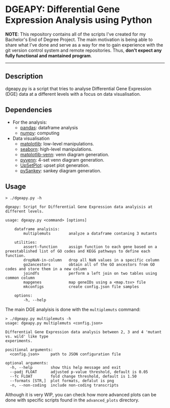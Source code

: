 # DGEAPY: Differential Gene Expression Analysis using Python

**NOTE**: This repository contains all of the scripts I've created for my Bachelor's End of Degree Project. The main motivation is being able to share what I've done and serve as a way for me to gain experience with the git version control system and remote repositories. Thus, **don't expect any fully functional and mantained program**.

---

## Description

dgeapy.py is a script that tries to analyse Differential Gene Expression (DGE) data at a different levels with a focus on data visualisation.

## Dependencies

- For the analysis:
    - [pandas](<https://pypi.org/project/pandas/>): dataframe analysis
    - [numpy](<https://pypi.org/project/numpy/>): computing
- Data visualisation
    - [matplotlib](<https://pypi.org/project/matplotlib/>): low-level manipulations.
    - [seaborn](<https://pypi.org/project/seaborn/>): high-level manipulations.
    - [matplotlib-venn](<https://pypi.org/project/matplotlib-venn/>): venn diagram generation.
    - [pyvenn](<https://pypi.org/project/venn/>): 4-set venn diagram generation.
    - [UpSetPlot](<https://pypi.org/project/UpSetPlot/0.8.0/>): upset plot generation.
    - [pySankey](<https://github.com/Pierre-Sassoulas/pySankey/tree/main>): sankey diagram generation.

## Usage

```
> ./dgeapy.py -h

dgeapy: Script for Differential Gene Expression data analyisis at different levels.

usage: dgeapy.py <command> [options]

    dataframe analyisis:
        multiplemuts        analyze a dataframe contaning 3 mutants

    utilities:
        assert-function     assign function to each gene based on a preestablished list of GO codes and KEGG pathways to define each function.
        dropNaN-in-column   drop all NaN values in a specific column
        go2ancestors        obtain all of the GO ancestors from GO codes and store them in a new column
        joindfs             perform a left join on two tables using common column
        mapgenes            map geneIDs using a <map.tsv> file
        mkconfigs           create config.json file samples

    options:
        -h, --help
```

The main DGE analyisis is done with the `multiplemuts`  command:

```
> ./dgeapy.py multiplemuts -h
usage: dgeapy.py multiplemuts <config.json>

Differential Gene Expression data analysis between 2, 3 and 4 'mutant vs. wild' like type
experiments.

positional arguments:
  <config.json>     path to JSON configuration file

optional arguments:
  -h, --help        show this help message and exit
  --padj FLOAT      adjusted p-value threshold, default is 0.05
  --fc FLOAT        fold change threshold, default is 1.50
  --formats [STR,]  plot formats, defalut is png
  -n, --non-coding  include non-coding transcripts
```

Although it is very WIP, you can check how more advanced plots can be done with specific scripts found in the `advanced_plots` directory.
